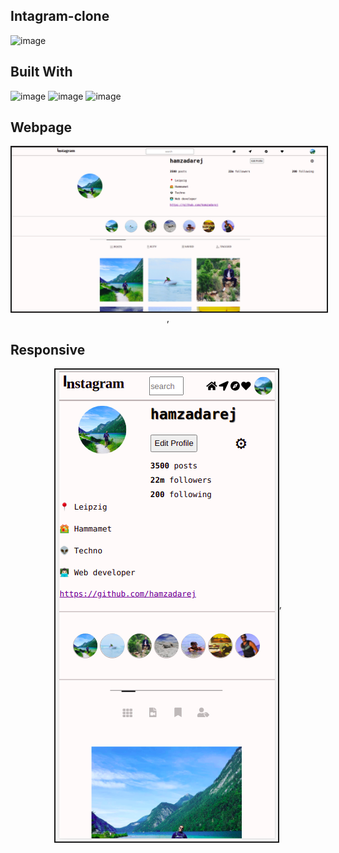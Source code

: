 ## Intagram-clone
![image](https://img.shields.io/badge/Instagram-E4405F?style=for-the-badge&logo=instagram&logoColor=white)
## Built With
![image](https://img.shields.io/badge/HTML5-E34F26?style=for-the-badge&logo=html5&logoColor=white)
![image](https://img.shields.io/badge/Sass-CC6699?style=for-the-badge&logo=sass&logoColor=white)
![image](https://img.shields.io/badge/React-20232A?style=for-the-badge&logo=react&logoColor=61DAFB)


## Webpage  
<p align="center">
    <img src="./public/images/website-homepage.png" alt="home-page" border="2px" align="center">,
    
## Responsive 
 <p align="center">
    <img src="./public/images/responsive-homepage.png" alt="home-page" border="2px" align="center">,

